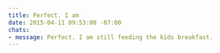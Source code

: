 ```yaml
---
title: Perfect. I am
date: 2015-04-11 09:53:00 -07:00
chats:
- message: Perfect. I am still feeding the kids breakfast.
---
```


